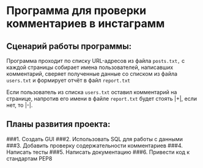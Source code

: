 Программа для проверки комментариев в инстаграмм
=================================================

Сценарий работы программы:
--------------------------
Программа проходит по списку URL-адресов из файла `posts.txt,`
с каждой страницы собирает имена пользователей, написавших комментарий, 
сверяет полученные данные со списком из файла `users.txt` и формирует отчёт 
в файл `report.txt`

Если пользователь из списка `users.txt` оставил комментарий на странице, 
напротив его имени в файле `report.txt` будет стоять |+|, если нет, то |-|.

Планы развития проекта:
------------------------

###1. Создать GUI 
###2. Использовать SQL для работы с данными
###3. Добавить проверку содержательности комментариев
###4. Написать тесты
###5. Написать документацию
###6. Привести код к стандартам PEP8



